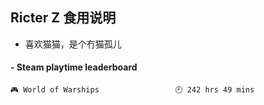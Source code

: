 ## Ricter Z 食用说明
- 喜欢猫猫，是个冇猫孤儿

<!-- steam-box start -->
#### - Steam playtime leaderboard
```text
🎮 World of Warships                 🕘 242 hrs 49 mins
```
<!-- Powered by https://github.com/YouEclipse/steam-box . -->
<!-- steam-box end -->
